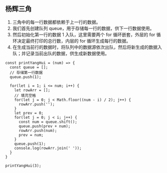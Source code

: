 ## 杨辉三角
1. 三角中的每一行数据都依赖于上一行的数据。
2. 我们首先创建队列 queue，用于存储每一行的数据，供下一行数据使用。
3. 然后初始化第一行的数据 1 入队，这里需要两个 for 循环嵌套，外层的 for 循环决定最终打印的总行数，内层的 for 循环生成每行的数据。
4. 在生成当前行的数据时，将队列中的数据源依次出队，然后将新生成的数据入队；并记录当前出队的数据，供生成新数据使用。
```
const printYangHui = (num) => {
  const queue = [];
  // 存储第一行数据
  queue.push(1);

  for(let i = 1; i <= num; i++) {
    let rowArr = [];
    // 填充空格
    for(let j = 0; j < Math.floor((num - i) / 2); j++) {
      rowArr.push('');
    }
    let prev = 0;
    for(let j = 0; j < i; j++) {
      const num = queue.shift();
      queue.push(prev + num);
      rowArr.push(num);
      prev = num;
    }
    queue.push(1);
    console.log(rowArr.join(' '));
  }
}

printYangHui(3);
```
